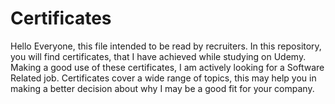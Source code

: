 # Certificates
Hello Everyone, this file intended to be read by recruiters.
In this repository, you will find certificates, that I have achieved while studying on Udemy.
Making a good use of these certificates, I am actively looking for a Software Related job.
Certificates cover a wide range of topics, this may help you in making a better decision about why I may be a good fit for your company.
